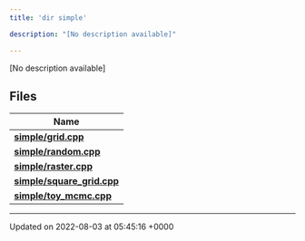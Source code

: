```yaml
---
title: 'dir simple'

description: "[No description available]"

---
```







[No description available]

## Files

| Name           |
| -------------- |
| **[simple/grid.cpp](/documentation/code/colliderbit/files/grid_8cpp/#file-grid.cpp)**  |
| **[simple/random.cpp](/documentation/code/colliderbit/files/random_8cpp/#file-random.cpp)**  |
| **[simple/raster.cpp](/documentation/code/colliderbit/files/raster_8cpp/#file-raster.cpp)**  |
| **[simple/square_grid.cpp](/documentation/code/colliderbit/files/square__grid_8cpp/#file-square-grid.cpp)**  |
| **[simple/toy_mcmc.cpp](/documentation/code/colliderbit/files/toy__mcmc_8cpp/#file-toy-mcmc.cpp)**  |






-------------------------------

Updated on 2022-08-03 at 05:45:16 +0000
